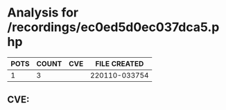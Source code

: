 # Analysis for /recordings/ec0ed5d0ec037dca5.php
| POTS | COUNT | CVE | FILE CREATED |
|---|---|---|---|
| 1 | 3 | | 220110-033754 |

## CVE: 